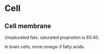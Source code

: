 # Cell

## Cell membrane

Unsaturated fats: saturated proprotion is 60:40.

In brain cells, more omega-3 fatty acids. 
